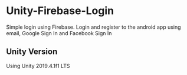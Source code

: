 # Unity-Firebase-Login
Simple login using Firebase. Login and register to the android app using email, Google Sign In and Facebook Sign In

## Unity Version
Using Unity 2019.4.1f1 LTS 
